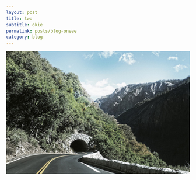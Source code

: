 ```yaml
---
layout: post
title: two
subtitle: okie
permalink: posts/blog-oneee
category: blog
---
```

![smiley](/img/1.jpg)

<body id="vlog"></body>